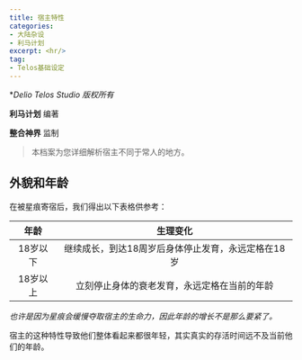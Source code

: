 ```yaml
---
title: 宿主特性
categories:
- 大陆杂设
- 利马计划
excerpt: <hr/>
tag:
- Telos基础设定
---
```


**Delio Telos Studio 版权所有*

**利马计划** 编著

**整合神界** 监制

> 本档案为您详细解析宿主不同于常人的地方。

## 外貌和年龄

在被星痕寄宿后，我们得出以下表格供参考：

|   年龄   |                      生理变化                      |
| :------: | :------------------------------------------------: |
| 18岁以下 | 继续成长，到达18周岁后身体停止发育，永远定格在18岁 |
| 18岁以上 |    立刻停止身体的衰老发育，永远定格在当前的年龄    |

*也许是因为星痕会缓慢夺取宿主的生命力，因此年龄的增长不是那么要紧了。*

宿主的这种特性导致他们整体看起来都很年轻，其实真实的存活时间远不及当前他们的年龄。
